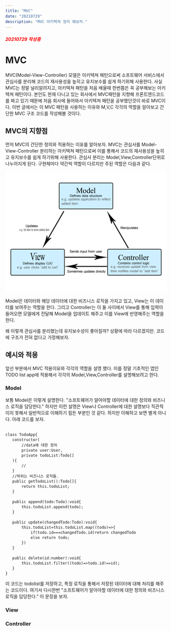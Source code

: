 ```yaml
---
title: "MVC"
date: "20210729"
description: "MVC 아키텍쳐 정리 해보자."
---
```


<h5 style='color:red;'> 20210729 작성중<h5>

# MVC
MVC(Model-View-Controller) 모델은 아키텍쳐 패턴으로써 소프트웨어 서비스에서 관심사를 분리해 코드의 재사용성을 높히고 유지보수를 쉽게 하기위해 사용한다. 사실 MVC는 정말 널리알려지고, 아키텍쳐 패턴을 처음 배울때 한번쯤은 꼭 공부해보는 아키텍쳐 패턴이다. 본인도 현재 다니고 있는 회사에서 MVC패턴을 지향해 프론트엔드코드를 짜고 있기 때문에 처음 회사에 들어와서 아키텍쳐 패턴을 공부했던것이 바로 MVC이다. 이번 글에서는 이 MVC 패턴을 사용하는 이유와 M,V,C 각각의 역할을 알아보고 간단한 MVC 구조 코드를 작성해볼 것이다. 

## MVC의 지향점
먼저 MVC의 간단한 정의와 적용하는 이유를 알아보자. MVC는 관심사를 Model-View-Controller 분리하는 아키텍쳐 패턴으로써 이를 통해서 코드의 재사용성을 높히고 유지보수를 쉽게 하기위해 사용한다. 관심사 분리는 Model,View,Controller단위로 나누어지게 된다. 구현체마다 약간씩 역할이 다르지만 주된 역할은 다음과 같다. 


![MVC-출처 MDN](./assets/model-view-controller-light-blue.png)

Model은 데이터와 해당 데이터에 대한 비즈니스 로직을 가지고 있고, View는 이 데이터를 보여주는 역할을 한다. 그리고 Controller는 이 둘 사이에서 View를 통해 입력이 들어오면 모델에게 전달해 Model을 업데이트 해주고 이를 View에 반영해주는 역할을 한다.


 왜 이렇게 관심사를 분리했는데 유지보수성이 좋아질까? 상황에 따라 다르겠지만. 코드에 구조가 전혀 없다고 가정해보자. 


## 예시와 적용
앞선 부분에서 MVC 적용이유와 각각의 역할을 설명 했다. 이를 정말 기초적인 앱인 TODO list app에 적용해서 각각의 Model,View,Controller를 설명해보려고 한다.  

### Model
 보통 Model은 이렇게 설명한다. "소프트웨어가 알아야할 데이터에 대한 정의와 비즈니스 로직을 담당한다." 하지만 이런 설명은 View나 Controller에 대한 설명보다 직관적이지 못해서 일반적으로 이해하기 힘든 부분인 것 같다. 하지만 이해하고 보면 별게 아니다. 아래 코드를 보자.

 ```TS

class TodoApp{
    constructor(
        //data에 대한 정의
        private user:User,
        private todoList:Todo[]
    ){
        //
    }
    //하위는 비즈니스 로직들.
    public getTodoList():Todo[]{
        return this.todoList;
    }

    public append(todo:Todo):void{
        this.todoList.append(todo);
    }

    public update(changedTodo:Todo):void{
        this.todoList=this.todoList.map((todo)=>{
            if(todo.id===changedTodo.id)return changedTodo
            else return todo;
        })
    }

    public delete(id:number):void{
        this.todoList.filter((todo)=>todo.id!==id);
    }
}
 ```

 이 코드는 todolist를 저장하고, 특정 로직을 통해서 저장된 데이터에 대해 처리를 해주는 코드이다. 여기서 다시한번 "소프트웨어가 알아야할 데이터에 대한 정의와 비즈니스 로직을 담당한다." 이 문장을 보자.

### View


### Controller